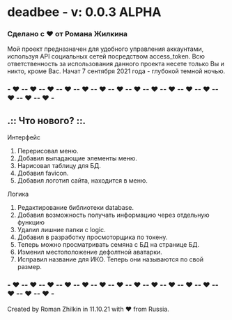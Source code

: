 # deadbee - v: 0.0.3 ALPHA

### Сделано с ♥ от Романа Жилкина
Мой проект предназначен для удобного управления аккаунтами, используя API социальных сетей посредством access_token.
Всю ответственность за использования данного проекта несете только Вы и никто, кроме Вас.
Начат 7 сентября 2021 года - глубокой темной ночью.

### - ♥ -- ♥ -- ♥ -- ♥ -- ♥ -- ♥ -- ♥ -- ♥ -- ♥ -- ♥ -- ♥ -- ♥ -- ♥ -- ♥ -- ♥ -

## .:: Что нового? ::.
Интерфейс
1. Перерисовал меню.
2. Добавил выпадающие элементы меню.
3. Нарисовал таблицу для БД.
4. Добавил favicon.
5. Добавил логотип сайта, находится в меню.

Логика
1. Редактирование библиотеки database.
2. Добавил возможность получать информацию через отдельную функцию
3. Удалил лишние папки с logic.
4. Добавил в разработку просмоторщика по токену.
5. Теперь можно просматривать семяна с БД на странице БД.
6. Изменил местоположение дефолтной аватарки.
7. Исправил название для ИКО. Теперь они называются по свой размер.

### - ♥ -- ♥ -- ♥ -- ♥ -- ♥ -- ♥ -- ♥ -- ♥ -- ♥ -- ♥ -- ♥ -- ♥ -- ♥ -- ♥ -- ♥ -

Created by Roman Zhilkin in 11.10.21 with ♥ from Russia.



